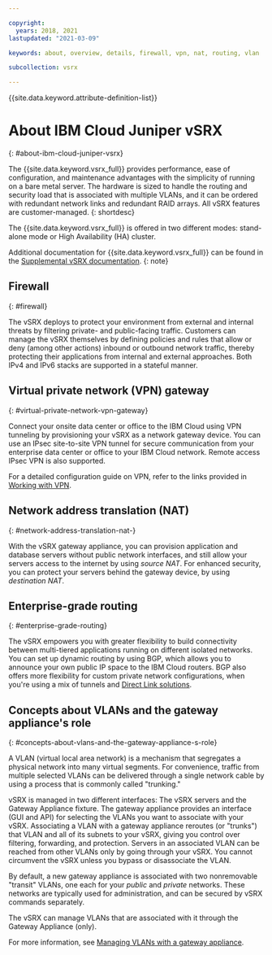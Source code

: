 ```yaml
---

copyright:
  years: 2018, 2021
lastupdated: "2021-03-09"

keywords: about, overview, details, firewall, vpn, nat, routing, vlan

subcollection: vsrx

---
```


{{site.data.keyword.attribute-definition-list}}

# About IBM Cloud Juniper vSRX
{: #about-ibm-cloud-juniper-vsrx}

The {{site.data.keyword.vsrx_full}} provides performance, ease of configuration, and maintenance advantages with the simplicity of running on a bare metal server. The hardware is sized to handle the routing and security load that is associated with multiple VLANs, and it can be ordered with redundant network links and redundant RAID arrays. All vSRX features are customer-managed.
{: shortdesc}

The {{site.data.keyword.vsrx_full}} is offered in two different modes: stand-alone mode or High Availability (HA) cluster.

Additional documentation for {{site.data.keyword.vsrx_full}} can be found in the [Supplemental vSRX documentation](/docs/vsrx?topic=vsrx-supplemental-ibm-cloud-juniper-vsrx-documentation).
{: note}

## Firewall
{: #firewall}

The vSRX deploys to protect your environment from external and internal threats by filtering private- and public-facing traffic. Customers can manage the vSRX themselves by defining policies and rules that allow or deny (among other actions) inbound or outbound network traffic, thereby protecting their applications from internal and external approaches. Both IPv4 and IPv6 stacks are supported in a stateful manner.

## Virtual private network (VPN) gateway
{: #virtual-private-network-vpn-gateway}

Connect your onsite data center or office to the IBM Cloud using VPN tunneling by provisioning your vSRX as a network gateway device. You can use an IPsec site-to-site VPN tunnel for secure communication from your enterprise data center or office to your IBM Cloud network. Remote access IPsec VPN is also supported.

For a detailed configuration guide on VPN, refer to the links provided in [Working with VPN](/docs/vsrx?topic=vsrx-working-with-vpn#working-with-vpn).

## Network address translation (NAT)
{: #network-address-translation-nat-}

With the vSRX gateway appliance, you can provision application and database servers without public network interfaces, and still allow your servers access to the internet by using _source NAT_. For enhanced security, you can protect your servers behind the gateway device, by using _destination NAT_.

## Enterprise-grade routing
{: #enterprise-grade-routing}

The vSRX empowers you with greater flexibility to build connectivity between multi-tiered applications running on different isolated networks. You can set up dynamic routing by using BGP, which allows you to announce your own public IP space to the IBM Cloud routers. BGP also offers more flexibility for custom private network configurations, when you're using a mix of tunnels and [Direct Link solutions](/docs/dl).

## Concepts about VLANs and the gateway appliance's role
{: #concepts-about-vlans-and-the-gateway-appliance-s-role}

A VLAN (virtual local area network) is a mechanism that segregates a physical network into many virtual segments. For convenience, traffic from multiple selected VLANs can be delivered through a single network cable by using a process that is commonly called "trunking."

vSRX is managed in two different interfaces: The vSRX servers and the Gateway Appliance fixture. The gateway appliance provides an interface (GUI and API) for selecting the VLANs you want to associate with your vSRX. Associating a VLAN with a gateway appliance reroutes (or "trunks") that VLAN and all of its subnets to your vSRX, giving you control over filtering, forwarding, and protection. Servers in an associated VLAN can be reached from other VLANs only by going through your vSRX. You cannot circumvent the vSRX unless you bypass or disassociate the VLAN.

By default, a new gateway appliance is associated with two nonremovable "transit" VLANs, one each for your _public_ and _private_ networks. These networks are typically used for administration, and can be secured by vSRX commands separately.

The vSRX can manage VLANs that are associated with it through the Gateway Appliance (only).

For more information, see [Managing VLANs with a gateway appliance](/docs/gateway-appliance?topic=gateway-appliance-managing-vlans-and-gateway-appliances).

